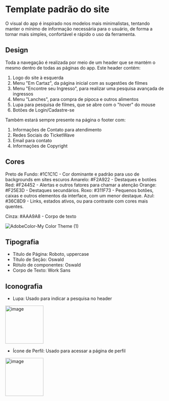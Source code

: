 # Template padrão do site

O visual do app é inspirado nos modelos mais minimalistas, tentando manter o mínimo de informação necessária para o usuário, de forma a tornar mais simples, confortável e rápido o uso da ferramenta.


## Design

Toda a navegação é realizada por meio de um header que se mantém o mesmo dentro de todas as páginas do app. Este header contém:

1. Logo do site à esquerda
2. Menu "Em Cartaz", da página inicial com as sugestões de filmes
3. Menu "Encontre seu Ingresso", para realizar uma pesquisa avançada de ingressos
4. Menu "Lanches", para compra de pipoca e outros alimentos
5. Lupa para pesquisa de filmes, que se abre com o "hover" do mouse
6. Botões de Login/Cadastre-se

Também estará sempre presente na página o footer com:

1. Informações de Contato para atendimento
2. Redes Sociais do TicketWave
3. Email para contato
4. Informações de Copyright

## Cores

Preto de Fundo: #1C1C1C - Cor dominante e padrão para uso de backgrounds em sites escuros
Amarelo: #F2A922 - Destaques e botões
Red: #F24452 - Alertas e outros fatores para chamar a atenção
Orange: #F25E3D - Destaques secundários.
Roxo: #311F73 - Pequenos botões, caixas e outros elementos da interface, com um menor destaque. 
Azul: #36C8D9 - Links, estados ativos, ou para contraste com cores mais quentes.

Cinza: #AAA9A8 - Corpo de texto

![AdobeColor-My Color Theme (1)](https://github.com/user-attachments/assets/0cdbd058-d25e-440b-b4e0-68213ad7a927)

## Tipografia

* Titulo de Página: Roboto, uppercase
* Título de Seção: Oswald
* Rótulo de componentes: Oswald
* Corpo de Texto: Work Sans


## Iconografia

* Lupa: Usado para indicar a pesquisa no header

<img width="120" alt="image" src="https://github.com/user-attachments/assets/492499a4-9b6b-452d-ac76-3873f54c4cf9">

* Ícone de Perfil: Usado para acessar a página de perfil

<img width="120" alt="image" src="https://github.com/user-attachments/assets/ae9e81fd-2ee5-4438-ba0c-a1490c8df48f">
